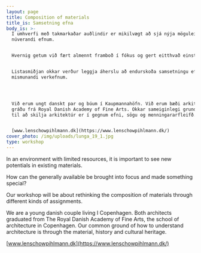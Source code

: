 ```yaml
---
layout: page
title: Composition of materials
title_is: Samsetning efna
body_is: >-
  Í umhverfi með takmarkaðar auðlindir er mikilvægt að sjá nýja möguleika í
  núverandi efnum.


  Hvernig getum við fært almennt framboð í fókus og gert eitthvað einstakt?


  Listasmiðjan okkar verður leggja áherslu að endurskoða samsetningu efna með
  mismunandi verkefnum.




  Við erum ungt danskt par og búum í Kaupmannahöfn. Við erum bæði arkitektar með
  gráðu frá Royal Danish Academy of Fine Arts. Okkar sameiginlegi grundvöllur
  til að skilja arkitektúr er í gegnum efni, sögu og menningararfleifð.


  [www.lenschowpihlmann.dk](https://www.lenschowpihlmann.dk/)
cover_photo: /img/uploads/lunga_19_1.jpg
type: workshop
---
```

In an environment with limited resources, it is important to see new potentials in existing materials.

How can the generally available be brought into focus and made something special?

Our workshop will be about rethinking the composition of materials through different kinds of assignments.



We are a young danish couple living I Copenhagen. Both architects graduated from The Royal Danish Academy of Fine Arts, the school of architecture in Copenhagen. Our common ground of how to understand architecture is through the material, history and cultural heritage.

[www.lenschowpihlmann.dk](https://www.lenschowpihlmann.dk/)
